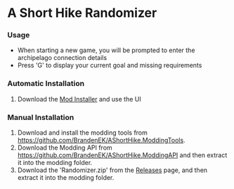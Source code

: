 # A Short Hike Randomizer

### Usage
- When starting a new game, you will be prompted to enter the archipelago connection details
- Press 'G' to display your current goal and missing requirements

### Automatic Installation
1. Download the [Mod Installer](https://github.com/BrandenEK/AShortHike.Modding.Installer) and use the UI

### Manual Installation
1. Download and install the modding tools from https://github.com/BrandenEK/AShortHike.ModdingTools.
2. Download the Modding API from https://github.com/BrandenEK/AShortHike.ModdingAPI and then extract it into the modding folder.
1. Download the 'Randomizer.zip' from the [Releases](https://github.com/BrandenEK/AShortHike.Randomizer/releases) page, and then extract it into the modding folder.
